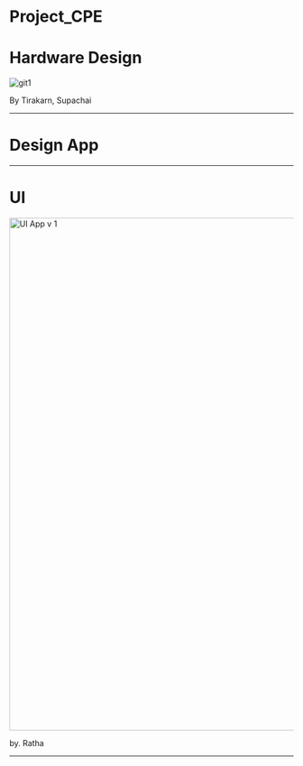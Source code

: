# Project_CPE

# Hardware Design

![git1](https://user-images.githubusercontent.com/90176118/135105970-47bb95bf-27d9-4d87-acb9-421fb3480cb6.jpg)

By Tirakarn, Supachai
_______________________________

# Design App

_______________________________

# UI

<img width="909" alt="UI App v 1" src="https://user-images.githubusercontent.com/89443207/135103986-3560eb42-fef3-45b3-8e39-c669b5507e77.png">

by. Ratha
_______________________________
